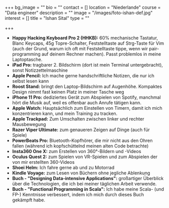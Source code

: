+++
bg_image = ""
bio = ""
contact = []
location = "Niederlande"
course = "Data engineer"
description = ""
image = "/images/foto-ishan-def.jpg"
interest = []
title = "Ishan Sital"
type = ""

+++

* **Happy Hacking Keyboard Pro 2 (HHKB):** 60% mechanische Tastatur, Blanc Keycaps, 45g Topre-Schalter, Feststelltaste auf Strg-Taste für Vim (auch der Grund, warum ich oft mit Feststelltaste tippe, wenn wir pair-programming auf deinem Rechner machen). Passt problemlos in meine Laptoptasche.
* **iPad Pro:** tragbarer 2. Bildschirm (dort ist mein Terminal untergebracht), sonst Notizzettelmaschine
* **Apple Pencil:** Ich mache gerne handschriftliche Notizen, die nur ich selbst lesen kann
* **Roost Stand:** bringt den Laptop-Bildschirm auf Augenhöhe. Kompaktes Design nimmt fast keinen Platz in meiner Tasche weg
* **iPhone 11 Pro:** dediziertes Gerät zum Abspielen von Spotify, manchmal hört die Musik auf, weil es offenbar auch Anrufe tätigen kann.
* **Apple Watch:** Hauptsächlich zum Einstellen von Timern, damit ich mich konzentrieren kann, und mein Training zu tracken.
* **Apple Trackpad:** Zum Umschalten zwischen linker und rechter Mausbewegung
* **Razer Viper Ultimate:** zum genaueren Zeigen auf Dinge (auch für Spiele)
* **PowerBeats Pro:** Bluetooth-Kopfhörer, die mir nicht aus den Ohren fallen (während ich kopfschüttelnd meinen alten Code betrachte)
* **Insta360 One X:** zum Erstellen von 360°-Bildern und -Videos
* **Oculus Quest 2:** zum Spielen von VR-Spielen und zum Abspielen der von mir erstellten 360-Videos
* **Shoei Helm:** Ich fahre gerne ab und zu Motorrad
* **Kindle Voyage:** zum Lesen von Büchern ohne jegliche Ablenkung
* **Buch - "Designing Data-intensive Applications":** großartiger Überblick über die Technologien, die ich bei meiner täglichen Arbeit verwende.
* **Buch - "Functional Programming in Scala":** Ich habe meine Scala- (und FP-) Kenntnisse verbessert, indem ich mich durch dieses Buch gekämpft habe.